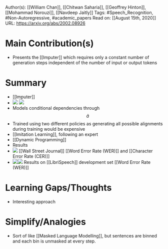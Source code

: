 Author(s): [[William Chan]], [[Chitwan Saharia]], [[Geoffrey Hinton]], [[Mohammad Norouzi]], [[Navdeep Jaitly]]
Tags: #Speech_Recognition, #Non-Autoregressive, #academic_papers
Read on: [[August 15th, 2020]]
URL: https://arxiv.org/abs/2002.08926
# Main Contribution(s)
- Presents the [[Imputer]] which requires only a constant number of generation steps independent of the number of input or output tokens
# Summary
- [[Imputer]]
- ![](https://firebasestorage.googleapis.com/v0/b/firescript-577a2.appspot.com/o/imgs%2Fapp%2FPaperReadings%2FrgIQKu3pV8.png?alt=media&token=d2a24191-ae6b-49fb-9f85-d39d127afd33) ![](https://firebasestorage.googleapis.com/v0/b/firescript-577a2.appspot.com/o/imgs%2Fapp%2FPaperReadings%2FbdeUNXZOxM.png?alt=media&token=6b9d1bbc-0421-48e6-a819-65401de7ce91)
- Models conditional dependencies through $$\tilde{a}$$
- Trained using two different policies as generating all possible alignments during training would be expensive
- [[Imitation Learning]], following an expert
- [[Dynamic Programming]]
- Results
- ![](https://firebasestorage.googleapis.com/v0/b/firescript-577a2.appspot.com/o/imgs%2Fapp%2FPaperReadings%2FhGOowX3Ron.png?alt=media&token=11a31fea-5729-42b4-b072-8ab3ff2e3744)
[[Wall Street Journal]] [[Word Error Rate (WER)]] and [[Character Error Rate (CER)]]
- ![](https://firebasestorage.googleapis.com/v0/b/firescript-577a2.appspot.com/o/imgs%2Fapp%2FPaperReadings%2F1WxwjPbqzY.png?alt=media&token=b19adb00-30f6-4228-8e65-404ca085dd2a)![](https://firebasestorage.googleapis.com/v0/b/firescript-577a2.appspot.com/o/imgs%2Fapp%2FPaperReadings%2FLrGIpuv-ol.png?alt=media&token=653930c1-38cb-4231-8e0a-7d4c64c9791e)
Results on [[LibriSpeech]] development set [[Word Error Rate (WER)]]
# Learning Gaps/Thoughts
- Interesting approach
# Simplify/Analogies
- Sort of like [[Masked Language Modelling]], but sentences are binned and each bin is unmasked at every step. 
